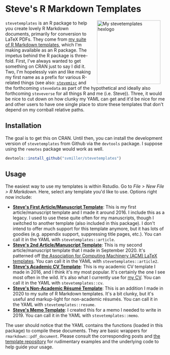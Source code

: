 # Steve's R Markdown Templates

<img src="http://svmiller.com/images/stevetemplates-hexlogo.png" alt="My stevetemplates hexlogo" align="right" width="200" style="padding: 0 15px; float: right;"/>

`stevetemplates` is an R package to help you create lovely R Markdown documents, primarily for conversion to LaTeX PDFs. They come from [my suite of R Markdown templates](https://github.com/svmiller/svm-r-markdown-templates), which I'm making available as an R package. The impetus behind the R package is three-fold. First, I've always wanted to get something on CRAN just to say I did it. Two, I'm hopelessly vain and like making my first name as a prefix for various R-related things (see also: [`stevemisc`](https://github.com/svmiller/stevemisc) and the forthcoming `stevedata` as part of the hypothetical and ideally also forthcoming `steveverse` for all things R and me (i.e. Steve)). Three, it would be nice to cut down on how clunky my YAML can get and it'd be nice for me and other users to have one single place to store these templates that don't depend on my cornball relative paths.

## Installation

The goal is to get this on CRAN. Until then, you can install the development version of `stevetemplates` from Github via the `devtools` package. I suppose using the `remotes` package would work as well.

```r
devtools::install_github("svmiller/stevetemplates")
```

## Usage

The easiest way to use my templates is within Rstudio. Go to *File > New File > R Markdown*. Here, select any template you'd like to use. Options right now include:

- [**Steve's First Article/Manuscript Template**](http://svmiller.com/blog/2016/02/svm-r-markdown-manuscript/): This is my first article/manuscript template and I made it around 2016. I include this as a legacy. I used to use these quite often for my manuscripts, though I switched to another template (also included in this package). I don't intend to offer much support for this template anymore, but it has lots of goodies (e.g. appendix support, suppressing title pages, etc.). You can call it in the YAML with `stevetemplates::article`.
- [**Steve's 2nd Article/Manuscript Template**](http://svmiller.com/blog/2020/09/another-rmarkdown-article-template/): This is my second article/manuscript template that I made in September 2020. It's patterned off [the Association for Computing Machinery (ACM) LaTeX templates](https://www.latextemplates.com/template/acm-publications). You can call it in the YAML with `stevetemplates::article2`.
- [**Steve's Academic CV Template**](http://svmiller.com/blog/2016/03/svm-r-markdown-cv/): This is my academic CV template I made in 2016, and I think it's my most popular. It's certainly the one I see most often in the wild. It's also what I currently use for [my CV](http://svmiller.com/cv/). You can call it in the YAML with `stevetemplates::cv`.
- [**Steve's Non-Academic Résumé Template**](http://svmiller.com/blog/2020/09/rmarkdown-template-non-academic-resume/): This is an addition I made in 2020 to my suite of R Markdown templates. It's a bit clunky, but it's useful and markup-light for non-academic résumés. You can call it in the YAML with `stevetemplates::resume`.
- [**Steve's Memo Template**](http://svmiller.com/blog/2019/06/r-markdown-memo-template/): I created this for a memo I needed to write in 2019. You can call it in the YAML with `stevetemplates::memo`.

The user should notice that the YAML contains the functions (loaded in this package) to compile these documents. They are basic wrappers for `rmarkdown::pdf_document`. Please consult the corresponding posts and [the template repository](https://github.com/svmiller/stevetemplates/tree/master/inst/rmarkdown/templates) for rudimentary examples and the underlying code to help guide your usage.
